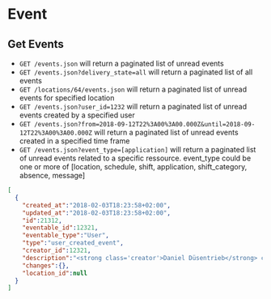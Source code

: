 Event
=======================

Get Events
----------

* `GET /events.json` will return a paginated list of unread events
* `GET /events.json?delivery_state=all` will return a paginated list of all events
* `GET /locations/64/events.json` will return a paginated list of unread events for specified location
* `GET /events.json?user_id=1232` will return a paginated list of unread events created by a specified user
* `GET /events.json?from=2018-09-12T22%3A00%3A00.000Z&until=2018-09-12T22%3A00%3A00.000Z` will return a paginated list of unread events created in a specified time frame
* `GET /events.json?event_type=[application]` will return a paginated list of unread events related to a specific ressource. event_type could be one or more of [location, schedule, shift, application, shift_category, absence, message]

```json
[
  {
    "created_at":"2018-02-03T18:23:58+02:00",
    "updated_at":"2018-02-03T18:23:58+02:00",
    "id":21312,
    "eventable_id":12321,
    "eventable_type":"User",
    "type":"user_created_event",
    "creator_id":12321,
    "description":"<strong class='creator'>Daniel Düsentrieb</strong> created the user <strong class='eventable-type'>Marvin@example.com</strong>",
    "changes":{},
    "location_id":null
  }
]
```
